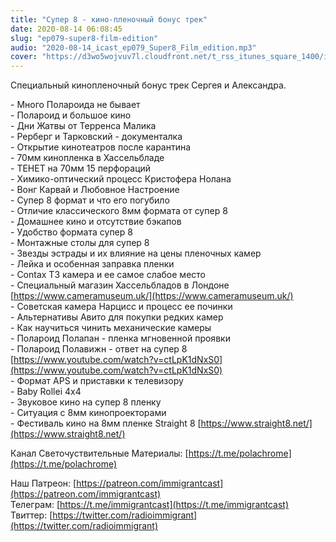 ```yaml
---
title: "Супер 8 - кино-пленочный бонус трек"
date: 2020-08-14 06:08:45
slug: "ep079-super8-film-edition"
audio: "2020-08-14_icast_ep079_Super8_Film_edition.mp3"
cover: "https://d3wo5wojvuv7l.cloudfront.net/t_rss_itunes_square_1400/images.spreaker.com/original/9437f57d6d4f9fe0b5529c4ae5727e8c.jpg"
---
```

Специальный кинопленочный бонус трек Сергея и Александра.  
  
\- Много Полароида не бывает  
\- Полароид и большое кино  
\- Дни Жатвы от Терренса Малика  
\- Рерберг и Тарковский - документалка  
\- Открытие кинотеатров после карантина  
\- 70мм кинопленка в Хассельбладе  
\- ТЕНЕТ на 70мм 15 перфораций  
\- Химико-оптический процесс Кристофера Нолана  
\- Вонг Карвай и Любовное Настроение  
\- Супер 8 формат и что его погубило  
\- Отличие классического 8мм формата от супер 8  
\- Домашнее кино и отсутствие бэкапов  
\- Удобство формата супер 8  
\- Монтажные столы для супер 8  
\- Звезды эстрады и их влияние на цены пленочных камер  
\- Лейка и особенная заправка пленки  
\- Contax T3 камера и ее самое слабое место  
\- Специальный магазин Хассельбладов в Лондоне [https://www.cameramuseum.uk/](https://www.cameramuseum.uk/)  
\- Советская камера Нарцисс и процесс ее починки  
\- Альтернативы Авито для покупки редких камер  
\- Как научиться чинить механические камеры  
\- Полароид Полапан - пленка мгновенной проявки  
\- Полароид Полавижн - ответ на супер 8 [https://www.youtube.com/watch?v=ctLpK1dNxS0](https://www.youtube.com/watch?v=ctLpK1dNxS0)  
\- Формат APS и приставки к телевизору  
\- Baby Rollei 4x4  
\- Звуковое кино на супер 8 пленку  
\- Ситуация с 8мм кинопроекторами  
\- Фестиваль кино на 8мм пленке Straight 8 [https://www.straight8.net/](https://www.straight8.net/)  
  
Канал Светочуствительные Материалы: [https://t.me/polachrome](https://t.me/polachrome)  
  
Наш Патреон: [https://patreon.com/immigrantcast](https://patreon.com/immigrantcast)  
Телеграм: [https://t.me/immigrantcast](https://t.me/immigrantcast)  
Твиттер: [https://twitter.com/radioimmigrant](https://twitter.com/radioimmigrant)
